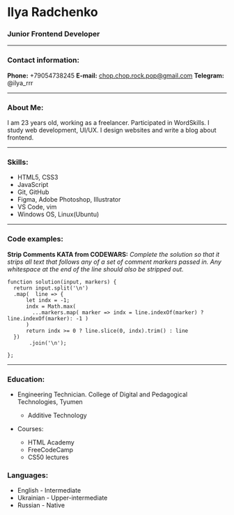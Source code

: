 # Ilya Radchenko
### Junior Frontend Developer

---

### Contact information:
**Phone:** +79054738245
**E-mail:** chop.chop.rock.pop@gmail.com
**Telegram:** @ilya_rrr

---

### About Me:

I am 23 years old, working as a freelancer. Participated in WordSkills. I study web development, UI/UX. I design websites and write a blog about frontend.

---

### Skills:

* HTML5, CSS3
* JavaScript
* Git, GitHub
* Figma, Adobe Photoshop, Illustrator
* VS Code, vim
* Windows OS, Linux(Ubuntu)

---

### Code examples:

**Strip Comments KATA from CODEWARS:** *Complete the solution so that it strips all text that follows any of a set of comment markers passed in. Any whitespace at the end of the line should also be stripped out.*

```
function solution(input, markers) {
  return input.split('\n')
  .map(  line => {
      let indx = -1;
      indx = Math.max(
        ...markers.map( marker => indx = line.indexOf(marker) ? line.indexOf(marker): -1 )
      )
      return indx >= 0 ? line.slice(0, indx).trim() : line
  })
       .join('\n');
 
};
```

---

### Education:

* Engineering Technician. College of Digital and Pedagogical Technologies, Tyumen
    + Additive Technology

* Courses:
    + HTML Academy
    + FreeCodeCamp
    + CS50 lectures

### Languages:
* English - Intermediate
* Ukrainian - Upper-intermediate
* Russian - Native



